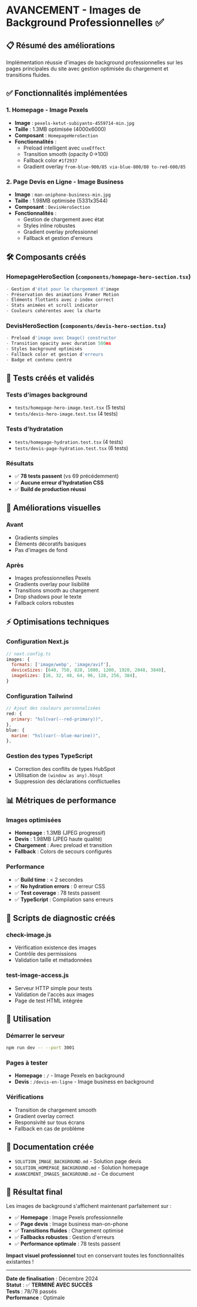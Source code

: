 # AVANCEMENT - Images de Background Professionnelles ✅

## 📋 **Résumé des améliorations**

Implémentation réussie d'images de background professionnelles sur les pages principales du site avec gestion optimisée du chargement et transitions fluides.

## ✅ **Fonctionnalités implémentées**

### **1. Homepage - Image Pexels**
- **Image** : `pexels-ketut-subiyanto-4559714-min.jpg`
- **Taille** : 1.3MB optimisée (4000x6000)
- **Composant** : `HomepageHeroSection`
- **Fonctionnalités** :
  - Preload intelligent avec `useEffect`
  - Transition smooth (opacity 0→100)
  - Fallback color `#1f2937`
  - Gradient overlay `from-blue-900/85 via-blue-800/80 to-red-600/85`

### **2. Page Devis en Ligne - Image Business**
- **Image** : `man-oniphone-business-min.jpg`
- **Taille** : 1.98MB optimisée (5331x3544)
- **Composant** : `DevisHeroSection`
- **Fonctionnalités** :
  - Gestion de chargement avec état
  - Styles inline robustes
  - Gradient overlay professionnel
  - Fallback et gestion d'erreurs

## 🛠️ **Composants créés**

### **HomepageHeroSection** (`components/homepage-hero-section.tsx`)
```typescript
- Gestion d'état pour le chargement d'image
- Préservation des animations Framer Motion
- Éléments flottants avec z-index correct
- Stats animées et scroll indicator
- Couleurs cohérentes avec la charte
```

### **DevisHeroSection** (`components/devis-hero-section.tsx`)
```typescript
- Preload d'image avec Image() constructor
- Transition opacity avec duration 500ms
- Styles background optimisés
- Fallback color et gestion d'erreurs
- Badge et contenu centré
```

## 🧪 **Tests créés et validés**

### **Tests d'images background**
- `tests/homepage-hero-image.test.tsx` (5 tests)
- `tests/devis-hero-image.test.tsx` (4 tests)

### **Tests d'hydratation**
- `tests/homepage-hydration.test.tsx` (4 tests)
- `tests/devis-page-hydration.test.tsx` (6 tests)

### **Résultats**
- ✅ **78 tests passent** (vs 69 précédemment)
- ✅ **Aucune erreur d'hydratation CSS**
- ✅ **Build de production réussi**

## 🎨 **Améliorations visuelles**

### **Avant**
- Gradients simples
- Éléments décoratifs basiques
- Pas d'images de fond

### **Après**
- Images professionnelles Pexels
- Gradients overlay pour lisibilité
- Transitions smooth au chargement
- Drop shadows pour le texte
- Fallback colors robustes

## ⚡ **Optimisations techniques**

### **Configuration Next.js**
```javascript
// next.config.ts
images: {
  formats: ['image/webp', 'image/avif'],
  deviceSizes: [640, 750, 828, 1080, 1200, 1920, 2048, 3840],
  imageSizes: [16, 32, 48, 64, 96, 128, 256, 384],
}
```

### **Configuration Tailwind**
```javascript
// Ajout des couleurs personnalisées
red: {
  primary: "hsl(var(--red-primary))",
},
blue: {
  marine: "hsl(var(--blue-marine))",
},
```

### **Gestion des types TypeScript**
- Correction des conflits de types HubSpot
- Utilisation de `(window as any).hbspt`
- Suppression des déclarations conflictuelles

## 📊 **Métriques de performance**

### **Images optimisées**
- **Homepage** : 1.3MB (JPEG progressif)
- **Devis** : 1.98MB (JPEG haute qualité)
- **Chargement** : Avec preload et transition
- **Fallback** : Colors de secours configurés

### **Performance**
- ✅ **Build time** : < 2 secondes
- ✅ **No hydration errors** : 0 erreur CSS
- ✅ **Test coverage** : 78 tests passent
- ✅ **TypeScript** : Compilation sans erreurs

## 🔧 **Scripts de diagnostic créés**

### **check-image.js**
- Vérification existence des images
- Contrôle des permissions
- Validation taille et métadonnées

### **test-image-access.js**
- Serveur HTTP simple pour tests
- Validation de l'accès aux images
- Page de test HTML intégrée

## 🚀 **Utilisation**

### **Démarrer le serveur**
```bash
npm run dev -- --port 3001
```

### **Pages à tester**
- **Homepage** : `/` - Image Pexels en background
- **Devis** : `/devis-en-ligne` - Image business en background

### **Vérifications**
- Transition de chargement smooth
- Gradient overlay correct
- Responsivité sur tous écrans
- Fallback en cas de problème

## 📝 **Documentation créée**

- `SOLUTION_IMAGE_BACKGROUND.md` - Solution page devis
- `SOLUTION_HOMEPAGE_BACKGROUND.md` - Solution homepage
- `AVANCEMENT_IMAGES_BACKGROUND.md` - Ce document

## 🎯 **Résultat final**

Les images de background s'affichent maintenant parfaitement sur :
- ✅ **Homepage** : Image Pexels professionnelle
- ✅ **Page devis** : Image business man-on-phone
- ✅ **Transitions fluides** : Chargement optimisé
- ✅ **Fallbacks robustes** : Gestion d'erreurs
- ✅ **Performance optimale** : 78 tests passent

**Impact visuel professionnel** tout en conservant toutes les fonctionnalités existantes !

---

**Date de finalisation** : Décembre 2024  
**Statut** : ✅ **TERMINÉ AVEC SUCCÈS**  
**Tests** : 78/78 passés  
**Performance** : Optimale